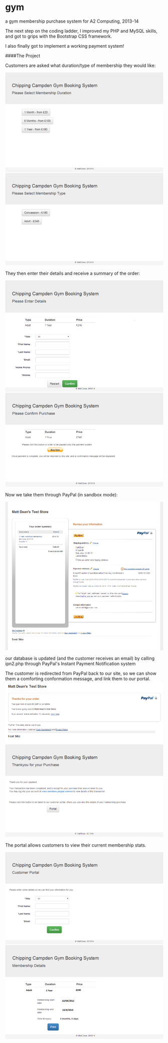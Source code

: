 # gym
a gym membership purchase system for A2 Computing, 2013-14

The next step on the coding ladder, I improved my PHP and MySQL skills, and got to grips with the Bootstrap CSS framework.

I also finally got to implement a working payment system!

####The Project

Customers are asked what duration/type of membership they would like:

![Customers select duration of membership](screenshots/durationselect.png)
![Customers select type of membership](screenshots/typeselect.png)

They then enter their details and receive a summary of the order:

![Customer enters details](screenshots/enterdetails.png)
![Summary is displayed](screenshots/Summary.png)

Now we take them through PayPal (in sandbox mode):

![PayPal store](screenshots/paypal1.png)

our database is updated (and the customer receives an email) by calling ipn2.php through PayPal's Instant Payment Notification system

The customer is redirected from PayPal back to our site, so we can show them a comforting conformation message, and link them to our portal.
![PayPal redirect](screenshots/paypal2.png)
![Confirmation](screenshots/complete.png)

The portal allows customers to view their current membership stats.

![Portal](screenshots/portal.png)
![Portal2](screenshots/portal2.png)
